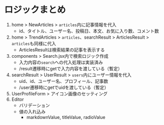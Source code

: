 # ロジックまとめ

1. home > NewArticles > `articles`内に記事情報を代入
   - id、タイトル、ユーザー名、投稿日、本文、お気に入り数、コメント数
2. home > TrendArticles > `articles`、searchResult > ArticlesResult > `articles`も同様に代入
   - ArticlesResultは検索結果の記事を表示する
3. components > Search.jsx内で検索ロジック作成
   - 入力内容の`search`への代入処理は実装済み
   - /result遷移時にgetで入力内容を渡している（暫定）
4. searchResult > UserResult > `users`内にユーザー情報を代入
   - uid、id、ユーザー名、プロフィール、記事数
   - /user遷移時にgetでuidを渡している（暫定）
5. UserProfileForm > アイコン画像のセッティング
6. Editor
   - バリデーション
   - 値の入れ込み
     - markdownValue, titleValue, radioValue
